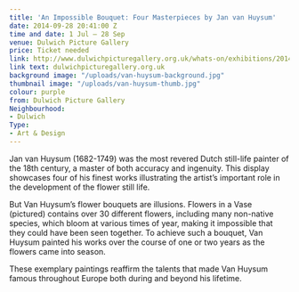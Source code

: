 ```yaml
---
title: 'An Impossible Bouquet: Four Masterpieces by Jan van Huysum'
date: 2014-09-28 20:41:00 Z
time and date: 1 Jul – 28 Sep
venue: Dulwich Picture Gallery
price: Ticket needed
link: http://www.dulwichpicturegallery.org.uk/whats-on/exhibitions/2014/jul/display-van-huysum/
link text: dulwichpicturegallery.org.uk
background image: "/uploads/van-huysum-background.jpg"
thumbnail image: "/uploads/van-huysum-thumb.jpg"
colour: purple
from: Dulwich Picture Gallery
Neighbourhood:
- Dulwich
Type:
- Art & Design
---
```


Jan van Huysum (1682-1749) was the most revered Dutch still-life painter of the 18th century, a master of both accuracy and ingenuity. This display showcases four of his finest works illustrating the artist’s important role in the development of the flower still life.

But Van Huysum’s flower bouquets are illusions. Flowers in a Vase (pictured) contains over 30 different flowers, including many non-native species, which bloom at various times of year, making it impossible that they could have been seen together. To achieve such a bouquet, Van Huysum painted his works over the course of one or two years as the flowers came into season.

These exemplary paintings reaffirm the talents that made Van Huysum famous throughout Europe both during and beyond his lifetime.

